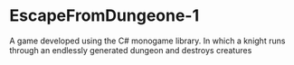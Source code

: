 # EscapeFromDungeone-1
A game developed using the C# monogame library. In which a knight runs through an endlessly generated dungeon and destroys creatures

